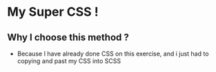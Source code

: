 # My Super CSS !
## Why I choose this method ?
- Because I have already done CSS on this exercise, and i just had to copying and past my CSS into SCSS
